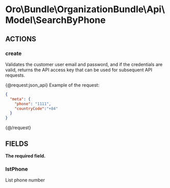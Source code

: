 # Oro\Bundle\OrganizationBundle\Api\Model\SearchByPhone

## ACTIONS

### create

Validates the customer user email and password, and if the credentials are valid, returns the API access key
that can be used for subsequent API requests.

{@request:json_api}
Example of the request:

```JSON
{
  "meta": {
    "phone": "1111",
    "countryCode":"+84"
  }
}
```

{@/request}

## FIELDS

**The required field.**

### lstPhone

List phone number

